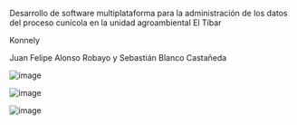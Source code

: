 Desarrollo de software multiplataforma para la administración de los datos del proceso cunícola en la unidad agroambiental El Tíbar

Konnely

Juan Felipe Alonso Robayo y Sebastián Blanco Castañeda

![image](https://user-images.githubusercontent.com/47431016/210268526-c7a40fac-774a-4117-82d0-35f99d344cec.png)

![image](https://user-images.githubusercontent.com/47431016/210267409-585907c3-2e0d-4723-bdc2-6598610086a1.png)

![image](https://user-images.githubusercontent.com/47431016/210267440-0e9a5228-c82e-4bf1-b518-49ac49ebe99f.png)


